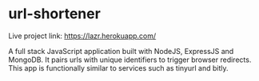 # url-shortener

Live project link:  https://lazr.herokuapp.com/


A full stack JavaScript application built with NodeJS, ExpressJS and MongoDB.  It pairs urls with unique identifiers to trigger browser redirects.  This app is functionally similar to services such as tinyurl and bitly.
